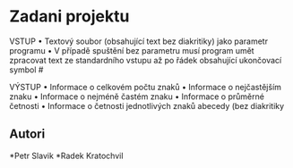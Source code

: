 # Zadani projektu

VSTUP
• Textový soubor (obsahující text bez diakritiky) jako parametr programu
• V případě spuštění bez parametru musí program umět zpracovat text ze
standardního vstupu až po řádek obsahující ukončovací symbol #


VÝSTUP
• Informace o celkovém počtu znaků
• Informace o nejčastějším znaku
• Informace o nejméně častém znaku
• Informace o průměrné četnosti
• Informace o četnosti jednotlivých znaků abecedy (bez diakritiky

## Autori

*Petr Slavik
*Radek Kratochvil

